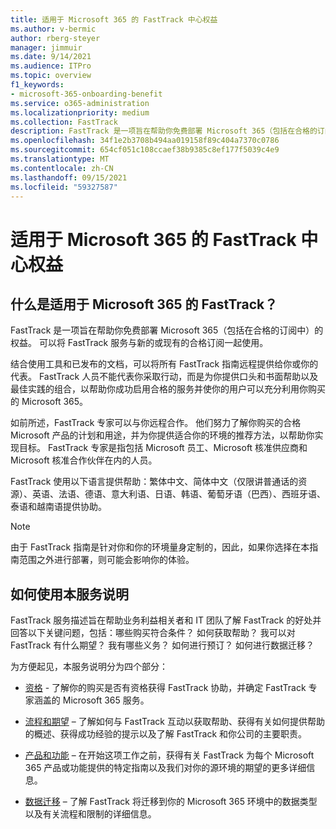 ```yaml
---
title: 适用于 Microsoft 365 的 FastTrack 中心权益
ms.author: v-bermic
author: rberg-steyer
manager: jimmuir
ms.date: 9/14/2021
ms.audience: ITPro
ms.topic: overview
f1_keywords:
- microsoft-365-onboarding-benefit
ms.service: o365-administration
ms.localizationpriority: medium
ms.collection: FastTrack
description: FastTrack 是一项旨在帮助你免费部署 Microsoft 365（包括在合格的订阅中）的权益。 可以将 FastTrack 服务与新的或现有的合格订阅一起使用。
ms.openlocfilehash: 34f1e2b3708b494aa019158f89c404a7370c0786
ms.sourcegitcommit: 654cf051c108ccaef38b9385c8ef177f5039c4e9
ms.translationtype: MT
ms.contentlocale: zh-CN
ms.lasthandoff: 09/15/2021
ms.locfileid: "59327587"
---
```

# <a name="fasttrack-center-benefit-for-microsoft-365"></a>适用于 Microsoft 365 的 FastTrack 中心权益

## <a name="what-is-fasttrack-for-microsoft-365"></a>什么是适用于 Microsoft 365 的 FastTrack？

FastTrack 是一项旨在帮助你免费部署 Microsoft 365（包括在合格的订阅中）的权益。 可以将 FastTrack 服务与新的或现有的合格订阅一起使用。

结合使用工具和已发布的文档，可以将所有 FastTrack 指南远程提供给你或你的代表。 FastTrack 人员不能代表你采取行动，而是为你提供口头和书面帮助以及最佳实践的组合，以帮助你成功启用合格的服务并使你的用户可以充分利用你购买的 Microsoft 365。

如前所述，FastTrack 专家可以与你远程合作。 他们努力了解你购买的合格 Microsoft 产品的计划和用途，并为你提供适合你的环境的推荐方法，以帮助你实现目标。 FastTrack 专家是指包括 Microsoft 员工、Microsoft 核准供应商和 Microsoft 核准合作伙伴在内的人员。

FastTrack 使用以下语言提供帮助：繁体中文、简体中文（仅限讲普通话的资源）、英语、法语、德语、意大利语、日语、韩语、葡萄牙语（巴西）、西班牙语、泰语和越南语提供协助。  

> [!NOTE]
> 由于 FastTrack 指南是针对你和你的环境量身定制的，因此，如果你选择在本指南范围之外进行部署，则可能会影响你的体验。

## <a name="how-to-use-this-service-description"></a>如何使用本服务说明

FastTrack 服务描述旨在帮助业务利益相关者和 IT 团队了解 FastTrack 的好处并回答以下关键问题，包括：哪些购买符合条件？ 如何获取帮助？ 我可以对 FastTrack 有什么期望？ 我有哪些义务？ 如何进行预订？ 如何进行数据迁移？

为方便起见，本服务说明分为四个部分：

  - [资格](eligibility.md) - 了解你的购买是否有资格获得 FastTrack 协助，并确定 FastTrack 专家涵盖的 Microsoft 365 服务。

  - [流程和期望](process-and-expectations.md) – 了解如何与 FastTrack 互动以获取帮助、获得有关如何提供帮助的概述、获得成功经验的提示以及了解 FastTrack 和你公司的主要职责。

  - [产品和功能](products-and-capabilities.md) – 在开始这项工作之前，获得有关 FastTrack 为每个 Microsoft 365 产品或功能提供的特定指南以及我们对你的源环境的期望的更多详细信息。

  - [数据迁移](data-migration.md) – 了解 FastTrack 将迁移到你的 Microsoft 365 环境中的数据类型以及有关流程和限制的详细信息。
